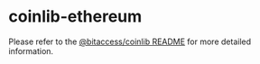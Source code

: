 coinlib-ethereum
=================

Please refer to the [@bitaccess/coinlib README](https://github.com/bitaccess/coinlib/blob/master/packages/coinlib/README.md) for more detailed information.
